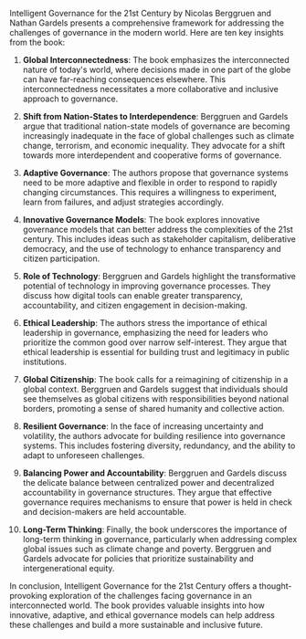 Intelligent Governance for the 21st Century by Nicolas Berggruen and Nathan Gardels presents a comprehensive framework for addressing the challenges of governance in the modern world. Here are ten key insights from the book:

1. **Global Interconnectedness**: The book emphasizes the interconnected nature of today's world, where decisions made in one part of the globe can have far-reaching consequences elsewhere. This interconnectedness necessitates a more collaborative and inclusive approach to governance.

2. **Shift from Nation-States to Interdependence**: Berggruen and Gardels argue that traditional nation-state models of governance are becoming increasingly inadequate in the face of global challenges such as climate change, terrorism, and economic inequality. They advocate for a shift towards more interdependent and cooperative forms of governance.

3. **Adaptive Governance**: The authors propose that governance systems need to be more adaptive and flexible in order to respond to rapidly changing circumstances. This requires a willingness to experiment, learn from failures, and adjust strategies accordingly.

4. **Innovative Governance Models**: The book explores innovative governance models that can better address the complexities of the 21st century. This includes ideas such as stakeholder capitalism, deliberative democracy, and the use of technology to enhance transparency and citizen participation.

5. **Role of Technology**: Berggruen and Gardels highlight the transformative potential of technology in improving governance processes. They discuss how digital tools can enable greater transparency, accountability, and citizen engagement in decision-making.

6. **Ethical Leadership**: The authors stress the importance of ethical leadership in governance, emphasizing the need for leaders who prioritize the common good over narrow self-interest. They argue that ethical leadership is essential for building trust and legitimacy in public institutions.

7. **Global Citizenship**: The book calls for a reimagining of citizenship in a global context. Berggruen and Gardels suggest that individuals should see themselves as global citizens with responsibilities beyond national borders, promoting a sense of shared humanity and collective action.

8. **Resilient Governance**: In the face of increasing uncertainty and volatility, the authors advocate for building resilience into governance systems. This includes fostering diversity, redundancy, and the ability to adapt to unforeseen challenges.

9. **Balancing Power and Accountability**: Berggruen and Gardels discuss the delicate balance between centralized power and decentralized accountability in governance structures. They argue that effective governance requires mechanisms to ensure that power is held in check and decision-makers are held accountable.

10. **Long-Term Thinking**: Finally, the book underscores the importance of long-term thinking in governance, particularly when addressing complex global issues such as climate change and poverty. Berggruen and Gardels advocate for policies that prioritize sustainability and intergenerational equity.

In conclusion, Intelligent Governance for the 21st Century offers a thought-provoking exploration of the challenges facing governance in an interconnected world. The book provides valuable insights into how innovative, adaptive, and ethical governance models can help address these challenges and build a more sustainable and inclusive future.